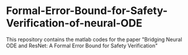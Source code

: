 # Formal-Error-Bound-for-Safety-Verification-of-neural-ODE
This repository contains the matlab codes for the paper "Bridging Neural ODE and ResNet: A Formal Error Bound for Safety Verification"

<!--- [Paper](https://arxiv.org/abs/2309.01213) "Add the code to the paper when uploading it to Arxiv"---> 
